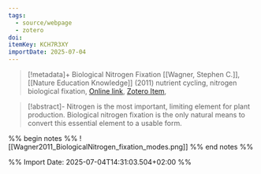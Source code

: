 ```yaml
---
tags:
  - source/webpage
  - zotero
doi: 
itemKey: KCH7R3XY
importDate: 2025-07-04
---
```

>[!metadata]+
> Biological Nitrogen Fixation
> [[Wagner, Stephen C.]], 
> [[Nature Education Knowledge]] (2011)
> nutrient cycling, nitrogen biological fixation, 
> [Online link](https://www.nature.com/scitable/knowledge/library/biological-nitrogen-fixation-23570419/), [Zotero Item](zotero://select/library/items/KCH7R3XY),

>[!abstract]-
>Nitrogen is the most important, limiting element for plant production. Biological nitrogen fixation is the only natural means to convert this essential element to a usable form.

%% begin notes %%
![[Wagner2011_BiologicalNitrogen_fixation_modes.png]]
%% end notes %%

%% Import Date: 2025-07-04T14:31:03.504+02:00 %%
